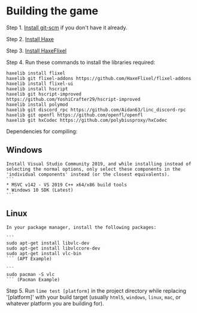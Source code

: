 # Building the game

Step 1. [Install git-scm](https://git-scm.com/downloads) if you don't have it already.

Step 2. [Install Haxe](https://haxe.org/download/)

Step 3. [Install HaxeFlixel](https://haxeflixel.com/documentation/install-haxeflixel/)

Step 4. Run these commands to install the libraries required:
```
haxelib install flixel
haxelib git flixel-addons https://github.com/HaxeFlixel/flixel-addons
haxelib install flixel-ui
haxelib install hscript
haxelib git hscript-improved https://github.com/YoshiCrafter29/hscript-improved
haxelib install polymod
haxelib git discord_rpc https://github.com/Aidan63/linc_discord-rpc
haxelib git openfl https://github.com/openfl/openfl
haxelib git hxCodec https://github.com/polybiusproxy/hxCodec
```

Dependencies for compiling:

## Windows
    Install Visual Studio Community 2019, and while installing instead of selecting the normal options, only select these components in the 'individual components' instead (or the closest equivalents).
    ```
    * MSVC v142 - VS 2019 C++ x64/x86 build tools
    * Windows 10 SDK (Latest)
    ```

## Linux
    In your package manager, install the following packages:

    ```
    sudo apt-get install libvlc-dev
    sudo apt-get install libvlccore-dev
    sudo apt-get install vlc-bin
    ``` (APT Example)

    ```
    sudo pacman -S vlc
    ``` (Pacman Example)

Step 5. Run `lime test [platform]` in the project directory while replacing '[platform]' with your build target (usually `html5`, `windows`, `linux`, `mac`, or whatever platform you are building for).